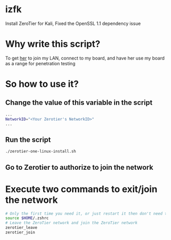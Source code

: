 # izfk
Install ZeroTier for Kali, Fixed the OpenSSL 1.1 dependency issue
# Why write this script?
To get [her](https://jia-a.top) to join my LAN, connect to my board, and have her use my board as a range for penetration testing
# So how to use it?
## Change the value of this variable in the script
```bash
...
NetworkID="<Your Zerotier's NetworkID>"
...
```
## Run the script
```bash
./zerotier-one-linux-install.sh
```
## Go to Zerotier to authorize to join the network
# Execute two commands to exit/join the network
```bash
# Only the first time you need it, or just restart it then don't need to do it
source $HOME/.zshrc
# Leave the ZeroTier network and join the ZeroTier network
zerotier_leave
zerotier_join
```
